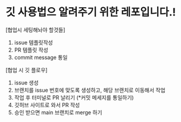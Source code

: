# 깃 사용법으 알려주기 위한 레포입니다.!

[협업시 세팅해놔야 할것들]
1. issue 템플릿작성
2. PR 템플릿 작성
3. commit message 통일

[협업 시 깃 플로우]
1. issue 생성
2. 브랜치를 issue 번호에 맞도록 생성하고, 해당 브랜치로 이동해서 작업
3. 작업 후 터미널로 PR 날리기 (*커밋 메세지를 통일하기)
4. 깃허브 사이트로 와서 PR 작성
5. 승인 받으면 main 브랜치로 merge 하기 
